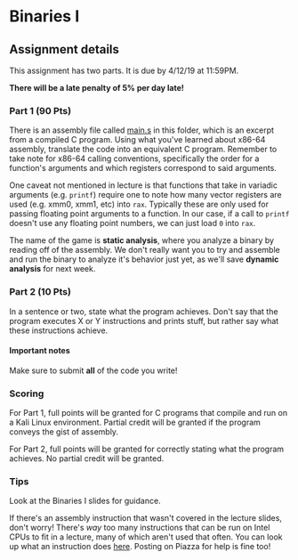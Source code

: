 # Binaries I

## Assignment details

This assignment has two parts. It is due by 4/12/19 at 11:59PM.

**There will be a late penalty of 5% per day late!**

### Part 1 (90 Pts)

There is an assembly file called [main.s](main.s) in this folder, which is an
excerpt from a compiled C program. Using what you've learned about x86-64
assembly, translate the code into an equivalent C program. Remember to take note
for x86-64 calling conventions, specifically the order for a function's
arguments and which registers correspond to said arguments.

One caveat not mentioned in lecture is that functions that take in variadic
arguments (e.g. `printf`) require one to note how many vector registers are used
(e.g. xmm0, xmm1, etc) into `rax`. Typically these are only used for passing
floating point arguments to a function. In our case, if a call to `printf`
doesn't use any floating point numbers, we can just load `0` into `rax`.

The name of the game is **static analysis**, where you analyze a binary by
reading off of the assembly. We don't really want you to try and assemble and
run the binary to analyze it's behavior just yet, as we'll save **dynamic
analysis** for next week.

### Part 2 (10 Pts)

In a sentence or two, state what the program achieves. Don't say that the
program executes X or Y instructions and prints stuff, but rather say what these
instructions achieve.

#### Important notes

Make sure to submit **all** of the code you write!

### Scoring

For Part 1, full points will be granted for C programs that compile and run on a
Kali Linux environment. Partial credit will be granted if the program conveys
the gist of assembly.

For Part 2, full points will be granted for correctly stating what the program
achieves. No partial credit will be granted.

### Tips


Look at the Binaries I slides for guidance.

If there's an assembly instruction that wasn't covered in the lecture slides,
don't worry! There's *way* too many instructions that can be run on Intel CPUs
to fit in a lecture, many of which aren't used that often. You can look up what
an instruction does [here](https://www.felixcloutier.com/x86/). Posting on
Piazza for help is fine too!
